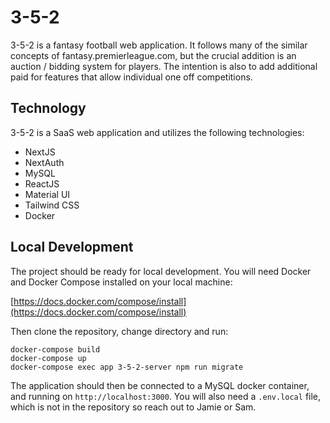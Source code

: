 # 3-5-2

3-5-2 is a fantasy football web application. It follows many of the similar concepts of fantasy.premierleague.com, but the crucial addition is an auction / bidding system for players. The intention is also to add additional paid for features that allow individual one off competitions.

## Technology

3-5-2 is a SaaS web application and utilizes the following technologies:

- NextJS
- NextAuth
- MySQL
- ReactJS
- Material UI
- Tailwind CSS
- Docker

## Local Development

The project should be ready for local development. You will need Docker and Docker Compose installed on your local machine:

[https://docs.docker.com/compose/install](https://docs.docker.com/compose/install)

Then clone the repository, change directory and run:

```
docker-compose build
docker-compose up
docker-compose exec app 3-5-2-server npm run migrate
```

The application should then be connected to a MySQL docker container, and running on `http://localhost:3000`. You will also need a `.env.local` file, which is not in the repository so reach out to Jamie or Sam.